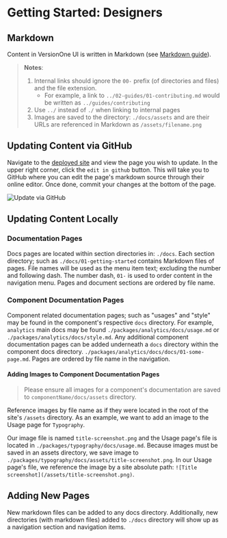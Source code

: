 # Getting Started: Designers

## Markdown

Content in VersionOne UI is written in Markdown (see [Markdown guide](https://guides.github.com/features/mastering-markdown/)).
> **Notes**:
> 1. Internal links should ignore the `00-` prefix (of directories and files) and the file extension.
>    - For example, a link to `../02-guides/01-contributing.md` would be written as `../guides/contributing`
> 2. Use `../` instead of `./` when linking to internal pages
> 3. Images are saved to the directory: `./docs/assets` and are their URLs are referenced in Markdown as `/assets/filename.png`

## Updating Content via GitHub

Navigate to the [deployed site](http://verdigris.andrew.codes) and view the page you wish to update. In the upper right corner, click the `edit in github` button. This will take you to GitHub where you can edit the page's markdown source through their online editor. Once done, commit your changes at the bottom of the page.

<img style="max-width: 100%;" src="/assets/edit-in-github.gif" alt="Update via GitHub"/>

## Updating Content Locally

### Documentation Pages

Docs pages are located within section directories in: `./docs`. Each section directory; such as `./docs/01-getting-started` contains Markdown files of pages. File names will be used as the menu item text; excluding the number and following dash. The number dash, `01-` is used to order content in the navigation menu. Pages and document sections are ordered by file name.

### Component Documentation Pages

Component related documentation pages; such as "usages" and "style" may be found in the component's respective `docs` directory. For example, `analytics` main docs may be found `./packages/analytics/docs/usage.md` or `./packages/analytics/docs/style.md`. Any additional component documentation pages can be added underneath a `docs` directory within the component docs directory. `./packages/analytics/docs/docs/01-some-page.md`. Pages are ordered by file name in the navigation.

#### Adding Images to Component Documentation Pages
> Please ensure all images for a component's documentation are saved to `componentName/docs/assets` directory.

Reference images by file name as if they were located in the root of the site's `/assets` directory. As an example, we want to add an image to the Usage page for `Typography`.

Our image file is named `title-screenshot.png` and the Usage page's file is located in `./packages/typography/docs/usage.md`. Because images must be saved in an assets directory, we save image to `./packages/typography/docs/assets/title-screenshot.png`. In our Usage page's file, we reference the image by a site absolute path: `![Title screenshot](/assets/title-screenshot.png)`.

## Adding New Pages

New markdown files can be added to any docs directory. Additionally, new directories (with markdown files) added to `./docs` directory will show up as a navigation section and navigation items.
